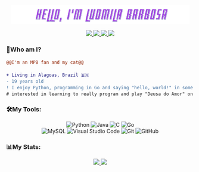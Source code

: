 <p align="center">
  <img src="hello_ludmila.png">
</p>
<p align="center">
  <a href="https://instagram.com/ludmilabs__" target="_blank">
    <img src="https://img.shields.io/badge/-Instagram-%23E4405F?style=for-the-badge&logo=instagram&logoColor=white" target="_blank">
  </a>
  <a href="mailto:ludinha2004@gmail.com">
    <img src="https://img.shields.io/badge/-Gmail-%23333?style=for-the-badge&logo=gmail&logoColor=white" target="_blank">
  </a>
  <a target="_blank" href="https://www.linkedin.com/in/ludmila-barbosa-773191275">
    <img src="https://img.shields.io/badge/LinkedIn-307cc5?style=for-the-badge&logo=linkedin&logoColor=white&color=004182"/>
  </a>
    <a href="https://open.spotify.com/user/hmie6yrezrmzfssof7bxenz1j">
      <img src="https://img.shields.io/badge/Spotify-1ED760?&style=for-the-badge&logo=spotify&logoColor=white" target="_blank">
    </a>
</p>

### 🤔**Who am I?**

```diff
@@I'm an MPB fan and my cat@@

+ Living in Alagoas, Brazil 🇧🇷 
- 19 years old 
! I enjoy Python, programming in Go and saying "hello, world!" in some others
# interested in learning to really program and play "Deusa do Amor" on the guitar
```

### 🛠**My Tools:**

<div align="center">
  
  ![Python](https://img.shields.io/badge/Python-FFD43B?style=for-the-badge&logo=python&logoColor=blue)
  ![Java](https://img.shields.io/badge/Java-ED8B00?style=for-the-badge&logo=openjdk&logoColor=white)
  ![C](https://img.shields.io/badge/C-00599C?style=for-the-badge&logo=c&logoColor=white)
  ![Go](https://img.shields.io/badge/Go-00ADD8?style=for-the-badge&logo=go&logoColor=white)  
  ![MySQL](https://img.shields.io/badge/MySQL-00000F?style=for-the-badge&logo=mysql&logoColor=white)
  ![Visual Studio Code](https://img.shields.io/badge/Visual%20Studio%20Code-0078d7.svg?style=for-the-badge&logo=visual-studio-code&logoColor=white)
  ![Git](https://img.shields.io/badge/git-%23F05033.svg?style=for-the-badge&logo=git&logoColor=white)
  ![GitHub](https://img.shields.io/badge/GitHub-100000?style=for-the-badge&logo=github&logoColor=white)

</div>
  
### 📊**My Stats:**
<div align="center">
  
  <a href="https://github.com/ludmilabss/ludmilabss">
  <img height="180em" src="https://github-readme-stats.vercel.app/api?username=ludmilabss&show_icons=true&theme=gruvbox&include_all_commits=true&count_private=true"/>
  <img height="180em" src="https://github-readme-stats.vercel.app/api/top-langs/?username=ludmilabss&layout=compact&langs_count=7&theme=gruvbox"/>
    
</div>

  


